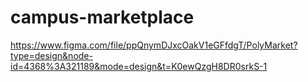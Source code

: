 # campus-marketplace

https://www.figma.com/file/ppQnymDJxcOakV1eGFfdgT/PolyMarket?type=design&node-id=4368%3A321189&mode=design&t=K0ewQzgH8DR0srkS-1
